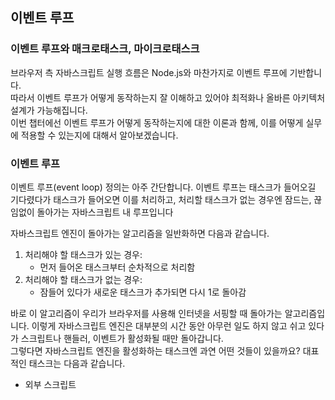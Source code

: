 ## 이벤트 루프

### 이벤트 루프와 매크로태스크, 마이크로태스크
브라우저 측 자바스크립트 실행 흐름은 Node.js와 마찬가지로 이벤트 루프에 기반합니다.  
따라서 이벤트 루프가 어떻게 동작하는지 잘 이해하고 있어야 최적화나 올바른 아키텍처 설계가 가능해집니다.  
이번 챕터에선 이벤트 루프가 어떻게 동작하는지에 대한 이론과 함께, 이를 어떻게 실무에 적용할 수 있는지에 대해서 알아보겠습니다.

### 이벤트 루프
이벤트 루프(event loop) 정의는 아주 간단합니다. 이벤트 루프는 태스크가 들어오길 기다렸다가 태스크가 들어오면 이를 처리하고, 처리할 태스크가 없는 경우엔 잠드는, 끊임없이 돌아가는 자바스크립트 내 루프입니다

자바스크립트 엔진이 돌아가는 알고리즘을 일반화하면 다음과 같습니다.
1. 처리해야 할 태스크가 있는 경우:
    - 먼저 들어온 태스크부터 순차적으로 처리함
2. 처리해야 할 태스크가 없는 경우:
    - 잠들어 있다가 새로운 태스크가 추가되면 다시 1로 돌아감

바로 이 알고리즘이 우리가 브라우저를 사용해 인터넷을 서핑할 때 돌아가는 알고리즘입니다. 이렇게 자바스크립트 엔진은 대부분의 시간 동안 아무런 일도 하지 않고 쉬고 있다가 스크립트나 핸들러, 이벤트가 활성화될 때만 돌아갑니다.  
그렇다면 자바스크립트 엔진을 활성화하는 태스크엔 과연 어떤 것들이 있을까요? 대표적인 태스크는 다음과 같습니다.  

- 외부 스크립트 <script src="...">가 로드될 때, 이 스크립트를 실행하는 것
- 사용자가 마우스를 움직일 때 mousemove 이벤트와 이벤트 핸들러를 실행하는 것
- setTimeout에서 설정한 시간이 다 된 경우, 콜백 함수를 실행하는 것
- 기타 등등

태스크는 하나의 집합을 이룹니다. 자바스크립트 엔진은 집합을 이루고 있는 태스크들을 차례대로 처리하고, 새로운 태스크가 추가될 때까지 기다립니다. 태스크를 기다리는 동안엔 CPU 자원 소비는 0에 가까워지고 엔진은 잠들게 됩니다.

새로운 태스크는 엔진이 바쁠 때 추가될 수도 있습니다. 이때 이 태스크는 큐에 추가됩니다.
이렇게 태스크가 추가되는 큐는 V8 용어로 '매크로태스크 큐(macrotask queue)'라고 부릅니다.

![004](images/004.PNG)


좀 더 구체적인 사례를 가지고 매크로태스크 큐에 대해 알아봅시다. 엔진이 script를 처리하느라 바쁜데 사용자가 마우스를 움직여 mousemove 이벤트를 활성화하고, 바로 이어서 setTimeout에서 설정한 시간이 지났다고 가정해 봅시다. 이때 세 태스크는 큐에 하나씩 추가되는데, 위 그림에 이런 상황을 묘사해 보았습니다.

큐에 있는 태스크들은 "들어간 순서대로" 처리됩니다. 엔진은 script를 먼저 처리하고 mousemove 이벤트와 핸들러, setTimeout 핸들러를 순차적으로 처리합니다.

1. 엔진이 특정 태스크를 처리하는 동안엔 렌더링이 절대 일어나지 않습니다. 태스크를 처리하는 데 걸리는 시간이 길지 않으면 이는 전혀 문제가 되지 않습니다. 처리가 끝나는 대로 DOM 변경을 화면에 반영하면 되기 때문입니다.
2. 태스크 처리에 긴 시간이 걸리면, 브라우저는 태스크를 처리하는 동안에 발생한 사용자 이벤트 등의 새로운 태스크들을 처리하지 못합니다. 인터넷 서핑을 하다 보면 '응답 없는 페이지(Page Unresponsive)'라는 얼럿 창을 만나게 되는 경우가 종종 있습니다. 이 얼럿 창은 아주 복잡한 계산이 필요하거나 프로그래밍 에러 때문에 무한 루프에 빠지게 될 때 나타나는데, 브라우저는 얼럿 창을 통해 사용자에게 페이지 전체와 함께 해당 태스크를 취소시킬지 말지를 선택하도록 유도합니다.

### 유스 케이스 1 : CPU 소모가 많은 태스크 쪼개기
CPU 소모가 아주 많은 태스크 하나가 있다고 가정해 봅시다.  

형광펜을 칠한 것처럼 페이지 일부를 강조해 주는 것이 바로 이런 태스크에 속합니다. 튜토리얼을 잘 따라오셨다면 예시 곳곳에서 이런 기능이 사용되고 있다는 것을 눈치채셨을 겁니다. 이렇게 코드 일부를 강조하기 위해선 어떤 부분을 강조해야 할지에 대한 사전 분석이 필요합니다. 여기에 더하여 색을 변경한 요소를 새롭게 만들고, 새로 만든 요소들을 문서에 추가해야 하는 일련의 작업이 필요하죠. 강조해야 할 코드 양이 많다면 당연히 아주 긴 시간이 소모될 겁니다.

코드 강조라는 태스크를 수행하느라 엔진이 바쁠 때엔 사용자 이벤트 처리나 DOM 관련 작업이 완전히 멈추게 됩니다. 그러다 보면 브라우저에 '지연’이 생기거나 심하면 ‘멈춤’ 현상까지 발생하기도 하죠. 절대 있어서는 안 될 일입니다.

이런 불가피한 상황들은 태스크를 여러 조각으로 쪼개 예방할 수 있습니다. 앞부분 100줄만 먼저 강조하고, 지연시간이 0인 setTimeout을 사용해 새롭게 스케줄링을 한 다음, 그 다음 100줄을 강조하는 식으로 코드를 변경하면 되죠.

실제 코드를 통해 어떻게 하면 태스크를 쪼갤 수 있는지 알아봅시다. 직접 강조기능을 구현하는 대신 1부터 1000000000까지의 숫자를 세주는 함수를 사용해 간결한 코드로 시연해 보겠습니다

먼저 리팩토링 전의 코드를 살펴봅시다. 아래 예시를 실행하면 엔진이 몇 초간 ‘멈춥니다’. 서버 사이드 환경에서 예시를 실행하면 멈춤 현상이 눈에 잘 띄는데, 지금은 브라우저상에서 예시를 실행하고 있기 때문에 실행 후 페이지 내에 있는 아무 버튼이나 클릭해 지연이 발생하는 것을 직접 확인해 보도록 합시다(마우스 오른쪽 버튼을 누르면 쉽게 이벤트 지연을 확인할 수 있습니다 – 옮긴이). 숫자 카운팅이 끝나고 얼럿 창이 뜨기 전까진 그 어떤 사용자 이벤트도 처리되지 않는 것을 확인할 수 있습니다.

```
let i = 0;

let start = Date.now();

function count() {
  // CPU 소모가 많은 무거운 작업을 수행
  for (let j = 0; j < 1e9; j++) {
    i++;
  }
  alert("처리에 걸린 시간: " + (Date.now() - start) + "ms");
}
count();
```

저사양 머신이라면 브라우저에 'the script takes too long’라는 경고가 뜰 수도 있겠네요.  
자, 이제 중첩 setTimeout 호출을 사용해 태스크를 쪼개서 문제를 해결해 봅시다.

```
let i = 0;

let start = Date.now();

function count() {
  // 무거운 작업을 쪼갠 후 이를 수행 (*)
  do {
    i++;
  } while (i % 1e6 != 0);
  if (i == 1e9) {
    alert("처리에 걸린 시간: " + (Date.now() - start) + "ms");
  } else {
    setTimeout(count); // 새로운 호출을 스케줄링 (**)
  }
}

count();
```
이젠 숫자를 세는 도중에도 브라우저가 완전히 제 기능을 다 하는 것을 확인할 수 있습니다.

멈춤 없이 브라우저가 동작할 수 있었던 것은 (*)로 표시한 do-while 반복에서 count 태스크 일부가 처리되고, 카운팅이 다 끝나지 않았다면 (**)로 표시한 줄에서 카운팅 태스크가 다시 스케줄링 되기 때문입니다.

1. 첫 번째 부분 카운팅: i=1...1000000
2. 두 번째 부분 카운팅: i=1000001..2000000
3. 원하는 숫자를 다 셀 때까지 부분 카운팅이 이어짐

엔진이 첫 번째 부분 카운팅을 진행하느라 바쁜 와중에 onclick 이벤트와 같은 새로운 태스크가 생기면 태스크는 큐에 들어갑니다. 이 태스크는 첫 번째 부분 카운팅이 끝나고 난 후, 두 번째 부분 카운팅이 시작되기 전에 실행됩니다. 이렇게 부분 카운팅 실행 중간 중간에 '환기’를 해 줘서 이벤트 루프가 돌아갈 수 있게 해주면, 사용자 이벤트에 반응하면서 무거운 태스크 처리가 가능해집니다.

그런데 setTimeout을 사용해 태스크를 쪼갠 예시와 그 전의 예시를 비교하면 크지는 않지만 시간차가 어느 정도 있는 것을 볼 수 있습니다.

코드를 다듬어 시간차를 줄여보도록 합시다.

스케줄링해주는 코드를 함수 count() 앞부분으로 옮겨보았습니다.

```
let i = 0;
let start = Date.now();

function count() {
  // 스케줄링 코드를 함수 앞부분으로 옮김
  if (i < 1e9 - 1e6) {
    setTimeout(count); // 새로운 호출을 스케줄링함
  }
  do {
    i++;
  } while (i % 1e6 != 0);
  if (i == 1e9) {
    alert("처리에 걸린 시간: " + (Date.now() - start) + "ms");
  }
}

count();
```

직접 실행해 보면 아시겠지만 원하는 대로 시간이 단축되었네요.

그렇다면 시간은 왜 단축된 것일까요?

이유는 단순합니다. setTimeout과 setInterval을 이용한 호출 스케줄링 챕터에서 배운 바와 같이 중첩 setTimeout 호출이 많은 경우엔 브라우저 최소 대기 시간이 4밀리초가 되기 때문입니다. 이런 브라우저 스펙 때문에 코드상으론 대기 시간이 0이더라도 실제 대기시간은 4ms(혹은 그보다 조금 더 긴 시간)가 되는데, 숫자를 세기 전에 스케줄링하면 숫자를 세면서 대기 시간을 소모할 수 있어 실행이 더 빨라지게 되는 것입니다.

이렇게 CPU를 많이 잡아먹는 태스크를 여러 개로 쪼개면, 전체 실행 시간을 많이 희생하지 않으면서도 사용자와의 상호작용에 막힘이 없어진다는 장점이 있습니다.

### 유스 케이스 2: 프로그레스 바
태스크를 여러 개로 쪼갤 때의 장점은 진행 상태를 나타내주는 프로그레스 바(progress bar)를 만들 때도 드러납니다.

아시다시피 브라우저는 시간이 오래 걸리든 아니든 상관없이 현재 작업 중인 태스크가 끝나야 DOM 변경분을 화면에 렌더링해줍니다.

이런 브라우저 동작 방식은 완성되지 않은 ‘중간’ 상태의 화면이 사용자에게 노출되는 걸 막아주기 때문에 유리합니다. 요소를 여러 개 만들고 이 요소들을 하나씩 화면에 추가한 다음 원하는 요소의 스타일을 변경시키는 일련의 과정이 담긴 함수가 있는데, 이 함수를 실행하는 동안에 변경사항 모두가 사용자에게 노출된다면 사용자는 혼란을 느꼈을 겁니다.

관련 데모를 살펴봅시다. 함수가 끝날 때까지 사용자는 i가 변하는 것을 볼 수 없습니다. 화면엔 마지막 상태만 출력됩니다.

```
<div id="progress"></div>

<script>
  function count() {
    for (let i = 0; i < 1e6; i++) {
      i++;
      progress.innerHTML = i;
    }
  }
  count();
</script>
```

그런데 개발을 하다 보면 프로그레스 바 같이 작업 진척 상태를 보여주는 인디케이터(indicator)를 만들어야 하는 경우가 생기곤 합니다.  
이럴 때 setTimeout을 사용해 태스크를 여러 개로 쪼개면, 서브 태스크 중간마다 상태 변화를 볼 수 있습니다.  
예시를 살펴봅시다.  

```
<div id="progress"></div>

<script>
  let i = 0;
  function count() {
    // 무거운 작업을 쪼갠 후 이를 수행
    do {
      i++;
      progress.innerHTML = i;
    } while (i % 1e3 != 0);
    if (i < 1e7) {
      setTimeout(count);
    }
  }
  count();
</script>
```

이제 프로그레스 바처럼 <div>에 i가 변화는 과정을 출력해 줄 수 있게 되었습니다.

### 유스 케이스 3: 이벤트 처리가 끝난 이후에 작업하기

이벤트 핸들러를 만들다 보면 이벤트 버블링이 끝나 모든 DOM 트리 레벨에서 이벤트가 핸들링 될 때까지 특정 액션을 연기시켜야 하는 경우가 생기곤 합니다. 이럴 때 연기시킬 액션 관련 코드를 지연 시간이 0인 setTimeout으로 감싸면 원하는 동작을 구현할 수 있습니다.

앞서 커스텀 이벤트 디스패치 챕터에서 커스텀 이벤트 menu-open을 setTimeout 안에서 디스패칭하는 예시를 살펴본 바 있습니다. 이렇게 setTimeout을 사용하면 ‘click’ 이벤트가 완전히 핸들링 된 다음에 menu-open 이벤트를 디스패칭 할 수 있습니다.

```
menu.onclick = function() {
  // ...

  // 클릭한 메뉴 내 항목 정보가 담긴 커스텀 이벤트 생성
  let customEvent = new CustomEvent("menu-open", {
    bubbles: true
  });

  // 비동기로 커스텀 이벤트를 디스패칭
  setTimeout(() => menu.dispatchEvent(customEvent));
};
``` 

### 매크로태스크와 마이크로태스크
태스크는 이번 챕터에서 설명한 매크로태스크(macrotask) 와 마이크로태스크 챕터에서 다룬 마이크로태스크(microtask) 로 나뉩니다.

마이크로태스크는 코드를 사용해서만 만들 수 있는데, 주로 프라미스를 사용해 만듭니다. 프라미스와 함께 쓰이는 .then/catch/finally 핸들러가 마이크로태스크가 되죠. 여기에 더하여 마이크로태스크는 프라미스를 핸들링하는 또 다른 문법인 await를 사용해 만들기도 합니다.

이 외에도 표준 API인 queueMicrotask(func)를 사용하면 함수 func를 마이크로태스크 큐에 넣어 처리할 수 있습니다.

자바스크립트 엔진은 매크로태스크 하나를 처리할 때마다 또 다른 매크로태스크나 렌더링 작업을 하기 전에 마이크로태스크 큐에 쌓인 마이크로태스크 전부를 처리합니다.

예시를 살펴봅시다.
```
setTimeout(() => alert("timeout"));
Promise.resolve()
  .then(() => alert("promise"));
alert("code");
```

얼럿 창엔 아래 순서대로 문자열이 출력됩니다.

1. code – 일반적인 동기 호출이므로 가장 먼저 매크로태스크 큐에 들어간 후 실행됩니다.
2. promise – .then은 마이크로태스크 큐에 들어가 처리되기 때문에, 현재 코드(alert("code"))가 실행되고 난 후에 실행됩니다.
3. timeout – setTimeout에서 설정한 시간이 끝난 후 콜백 함수를 실행하는 것은 매크로태스크이기 때문에 가장 마지막에 출력됩니다.

매크로태스크와 마이크로태스크 처리 로직을 첨가하면 위에서 살펴본 그림을 좀 더 고도화 할 수 있습니다. 그림을 위에서부터 아래로 봅시다. 매크로태스크(script, mousemove, setTimeout 등) 하나가 처리되고 난 후 마이크로태스크 전부(microtasks)가 처리되고 그 이후 렌더링이 진행되는 것을 확인할 수 있습니다.

이처럼 마이크로태스크는 다른 이벤트 핸들러나 렌더링 작업, 혹은 다른 매크로태스크가 실행되기 전에 처리됩니다.

이런 처리순서가 아주 중요한 이유는 (마우스 좌표 변경이나 네트워크 통신에 의한 데이터 변경 같이 애플리케이션 환경에 변화를 주는 작업에 영향을 받지 않고) 모든 마이크로태스크를 동일한 환경에서 처리할 수 있기 때문입니다.

그런데 개발을 하다 보면 직접 만든 함수를 현재 코드 실행이 끝난 후, 새로운 이벤트 핸들러가 처리되기 전이면서 렌더링이 실행되기 전에 비동기적으로 실행해야 하는 경우가 생기곤 합니다. 이럴 때 queueMicrotask를 사용해 커스텀 함수를 스케줄링하면 됩니다.

앞서 살펴본 ‘프로그레스 바’ 예시에서 setTimeout 대신 queueMicrotask를 사용해 함수 count를 재스케줄링해 보았습니다. 예시를 실행하면 동기 코드처럼 카운팅이 다 끝났을 때 숫자가 렌더링 되는 것을 확인할 수 있습니다.

```
<div id="progress"></div>

<script>
  let i = 0;
  function count() {
    // 무거운 작업을 쪼갠 후 이를 수행
    do {
      i++;
      progress.innerHTML = i;
    } while (i % 1e3 != 0);
    if (i < 1e6) {
      queueMicrotask(count);
    }
  }
  count();
</script>
```

### 요약

1. 매크로태스크 큐에서 가장 오래된 태스크를 꺼내 실행합니다(예: 스크립트를 실행).
2. 모든 마이크로태스크를 실행합니다.
 - 이 작업은 마이크로태스크 큐가 빌 때까지 이어지고
    - 태스크는 오래된 순서대로 처리됩니다.
3. 렌더링할 것이 있으면 처리합니다.
4. 매크로태스크 큐가 비어있으면 새로운 매크로태스크가 나타날 때까지 기다립니다.
5. 1번으로 돌아갑니다.

새로운 매크로태스크를 스케줄링하는 방법은 다음과 같습니다.
- 지연시간이 0인 setTimeout(f) 사용하기

이 방법을 사용하면 계산이 복잡한 큰 태스크 하나를 여러 개로 쪼갤 수 있습니다. 태스크를 여러 개로 쪼개면 태스크 중간중간 사용자 이벤트에 반응할 수 있고, 작업 진척 상태를 화면에 표시해줄 수도 있습니다.

지연시간이 0인 setTimeout은 이벤트가 완전히 처리되고 난 후(버블링이 끝난 후)에 특정 작업을 수행하도록 스케줄링할 때도 사용됩니다.

새로운 마이크로태스크를 스케줄링하는 방법은 다음과 같습니다.
- queueMicrotask(f) 사용하기
- 이외에도 프라미스 핸들러는 마이크로태스크 큐에 들어가 처리됩니다.

마이크로태스크 전체가 처리되는 동안에는 UI 변화나 네트워크 이벤트 핸들링이 일어나지 않습니다. 렌더링이나 네트워크 요청 등의 작업들은 마이크로태스크 전부가 처리되고 난 직후 처리됩니다.

이런 처리 순서 덕분에 queueMicrotask를 사용해 함수를 비동기적으로 처리할 때 애플리케이션 상태의 일관성이 보장됩니다.

출처 : https://ko.javascript.info/event-loop